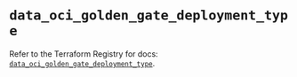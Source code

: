 # `data_oci_golden_gate_deployment_type`

Refer to the Terraform Registry for docs: [`data_oci_golden_gate_deployment_type`](https://registry.terraform.io/providers/hashicorp/oci/7.19.0/docs/data-sources/golden_gate_deployment_type).
